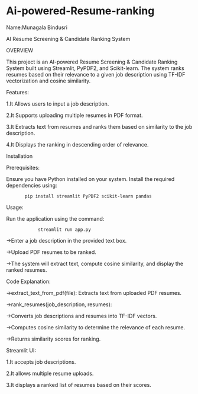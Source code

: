 # Ai-powered-Resume-ranking
Name:Munagala Bindusri



AI Resume Screening & Candidate Ranking System

OVERVIEW

This project is an AI-powered Resume Screening & Candidate Ranking System built using Streamlit, PyPDF2, and Scikit-learn. The system ranks resumes based on their relevance to a given job description using TF-IDF vectorization and cosine similarity.

Features:

1.It Allows users to input a job description.

2.It Supports uploading multiple resumes in PDF format.

3.It Extracts text from resumes and ranks them based on similarity to the job description.

4.It Displays the ranking in descending order of relevance.

Installation

Prerequisites:

Ensure you have Python installed on your system. Install the required dependencies using:

           pip install streamlit PyPDF2 scikit-learn pandas

Usage:

Run the application using the command:

                streamlit run app.py

->Enter a job description in the provided text box.

->Upload PDF resumes to be ranked.

->The system will extract text, compute cosine similarity, and display the ranked resumes.

Code Explanation:

->extract_text_from_pdf(file): Extracts text from uploaded PDF resumes.

->rank_resumes(job_description, resumes):

->Converts job descriptions and resumes into TF-IDF vectors.

->Computes cosine similarity to determine the relevance of each resume.

->Returns similarity scores for ranking.

Streamlit UI:

1.It accepts job descriptions.

2.It allows multiple resume uploads.

3.It displays a ranked list of resumes based on their scores.



